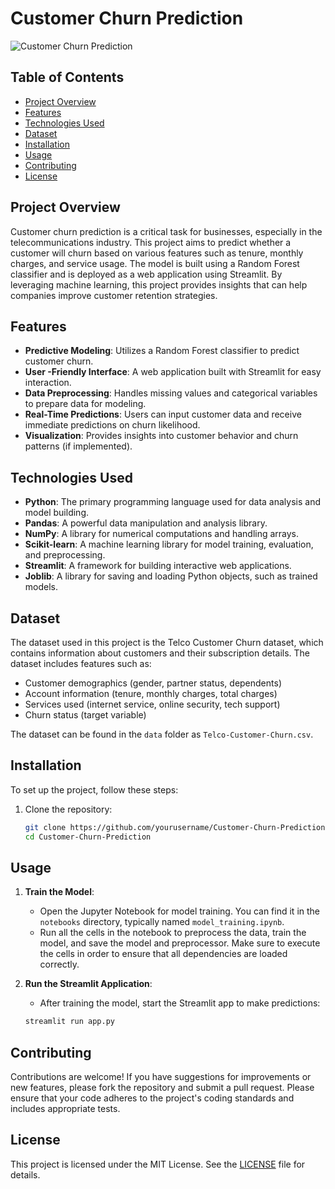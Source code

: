 # Customer Churn Prediction

![Customer Churn Prediction](https://img.shields.io/badge/Project-Customer%20Churn%20Prediction-brightgreen)


## Table of Contents

- [Project Overview](#project-overview)
- [Features](#features)
- [Technologies Used](#technologies-used)
- [Dataset](#dataset)
- [Installation](#installation)
- [Usage](#usage)
- [Contributing](#contributing)
- [License](#license)

## Project Overview

Customer churn prediction is a critical task for businesses, especially in the telecommunications industry. This project aims to predict whether a customer will churn based on various features such as tenure, monthly charges, and service usage. The model is built using a Random Forest classifier and is deployed as a web application using Streamlit. By leveraging machine learning, this project provides insights that can help companies improve customer retention strategies.

## Features

- **Predictive Modeling**: Utilizes a Random Forest classifier to predict customer churn.
- **User -Friendly Interface**: A web application built with Streamlit for easy interaction.
- **Data Preprocessing**: Handles missing values and categorical variables to prepare data for modeling.
- **Real-Time Predictions**: Users can input customer data and receive immediate predictions on churn likelihood.
- **Visualization**: Provides insights into customer behavior and churn patterns (if implemented).

## Technologies Used

- **Python**: The primary programming language used for data analysis and model building.
- **Pandas**: A powerful data manipulation and analysis library.
- **NumPy**: A library for numerical computations and handling arrays.
- **Scikit-learn**: A machine learning library for model training, evaluation, and preprocessing.
- **Streamlit**: A framework for building interactive web applications.
- **Joblib**: A library for saving and loading Python objects, such as trained models.

## Dataset

The dataset used in this project is the Telco Customer Churn dataset, which contains information about customers and their subscription details. The dataset includes features such as:

- Customer demographics (gender, partner status, dependents)
- Account information (tenure, monthly charges, total charges)
- Services used (internet service, online security, tech support)
- Churn status (target variable)

The dataset can be found in the `data` folder as `Telco-Customer-Churn.csv`.

## Installation

To set up the project, follow these steps:

1. Clone the repository:
   ```bash
   git clone https://github.com/yourusername/Customer-Churn-Prediction.git
   cd Customer-Churn-Prediction

## Usage

1. **Train the Model**:
   - Open the Jupyter Notebook for model training. You can find it in the `notebooks` directory, typically named `model_training.ipynb`.
   - Run all the cells in the notebook to preprocess the data, train the model, and save the model and preprocessor. Make sure to execute the cells in order to ensure that all dependencies are loaded correctly.

2. **Run the Streamlit Application**:
   - After training the model, start the Streamlit app to make predictions:
   ```bash
   streamlit run app.py

## Contributing

Contributions are welcome! If you have suggestions for improvements or new features, please fork the repository and submit a pull request. Please ensure that your code adheres to the project's coding standards and includes appropriate tests.

## License

This project is licensed under the MIT License. See the [LICENSE](LICENSE) file for details.

